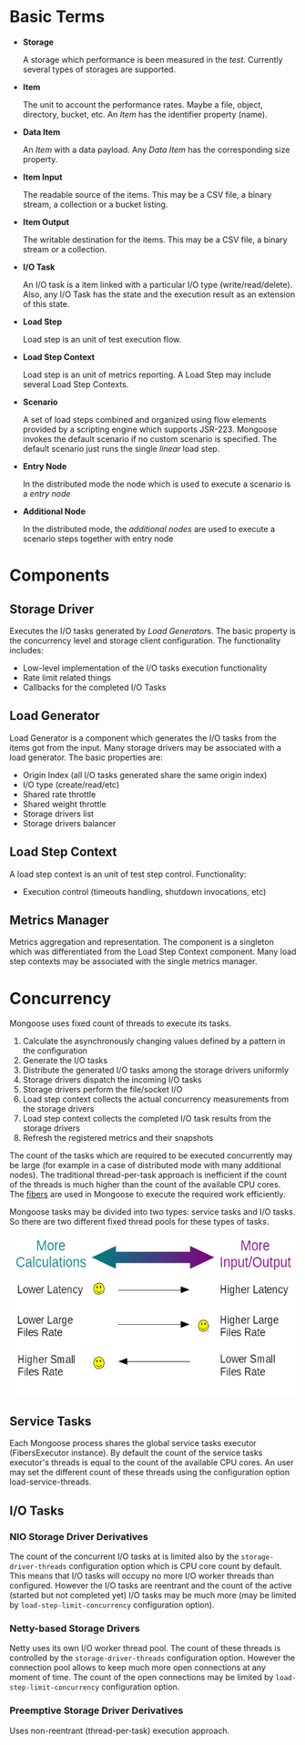 # Basic Terms

* **Storage**

  A storage which performance is been measured in the *test*. Currently
  several types of storages are supported.

* **Item**

  The unit to account the performance rates. Maybe a file, object,
  directory, bucket, etc. An *Item* has the identifier property (name).

* **Data Item**

  An *Item* with a data payload. Any *Data Item* has the corresponding
  size property.

* **Item Input**

  The readable source of the items. This may be a CSV file, a binary
  stream, a collection or a bucket listing.

* **Item Output**

  The writable destination for the items. This may be a CSV file, a
  binary stream or a collection.

* **I/O Task**

  An I/O task is a item linked with a particular I/O type
  (write/read/delete). Also, any I/O Task has the state and the
  execution result as an extension of this state.

* **Load Step**

  Load step is an unit of test execution flow.

* **Load Step Context**

  Load step is an unit of metrics reporting. A Load Step may include several Load Step Contexts.

* **Scenario**

  A set of load steps combined and organized using flow elements
  provided by a scripting engine which supports JSR-223. Mongoose
  invokes the default scenario if no custom scenario is specified. The
  default scenario just runs the single *linear* load step.

* **Entry Node**

  In the distributed mode the node which is used to execute a scenario is a *entry node*

* **Additional Node**

  In the distributed mode, the *additional nodes* are used to execute a scenario steps together with entry node

# Components

## Storage Driver

Executes the I/O tasks generated by *Load Generator*s. The basic property is the concurrency level and storage client
configuration. The functionality includes:

* Low-level implementation of the I/O tasks execution functionality
* Rate limit related things
* Callbacks for the completed I/O Tasks

## Load Generator

Load Generator is a component which generates the I/O tasks from the items got from the input. Many storage drivers may
be associated with a load generator. The basic properties are:

* Origin Index (all I/O tasks generated share the same origin index)
* I/O type (create/read/etc)
* Shared rate throttle
* Shared weight throttle
* Storage drivers list
* Storage drivers balancer

## Load Step Context

A load step context is an unit of test step control. Functionality:

* Execution control (timeouts handling, shutdown invocations, etc)

## Metrics Manager

Metrics aggregation and representation. The component is a singleton which was differentiated from the Load Step Context
component. Many load step contexts may be associated with the single metrics manager.

# Concurrency

Mongoose uses fixed count of threads to execute its tasks.

1. Calculate the asynchronously changing values defined by a pattern in the configuration
2. Generate the I/O tasks
3. Distribute the generated I/O tasks among the storage drivers uniformly
4. Storage drivers dispatch the incoming I/O tasks
5. Storage drivers perform the file/socket I/O
6. Load step context collects the actual concurrency measurements from the storage drivers
7. Load step context collects the completed I/O task results from the storage drivers
8. Refresh the registered metrics and their snapshots

The count of the tasks which are required to be executed concurrently may be large (for example in a case of distributed
mode with many additional nodes). The traditional thread-per-task approach is inefficient if the count of the threads is
much higher than the count of the available CPU cores. The [fibers](https://github.com/akurilov/fiber4j) are used in
Mongoose to execute the required work efficiently.

Mongoose tasks may be divided into two types: service tasks and I/O tasks. So there are two different fixed thread pools
for these types of tasks.

![Calc vs I/O balance](doc/images/calc_vs_io_problem.png)

## Service Tasks

Each Mongoose process shares the global service tasks executor (FibersExecutor instance). By default the count of
the service tasks executor's threads is equal to the count of the available CPU cores. An user may set the different
count of these threads using the configuration option load-service-threads.

## I/O Tasks

### NIO Storage Driver Derivatives

The count of the concurrent I/O tasks at is limited also by the `storage-driver-threads` configuration option which is
CPU core count by default. This means that I/O tasks will occupy no more I/O worker threads than configured. However the
I/O tasks are reentrant and the count of the active (started but not completed yet) I/O tasks may be much more
(may be limited by `load-step-limit-concurrency` configuration option).

### Netty-based Storage Drivers

Netty uses its own I/O worker thread pool. The count of these threads is controlled by the `storage-driver-threads`
configuration option. However the connection pool allows to keep much more open connections at any moment of time. The
count of the open connections may be limited by `load-step-limit-concurrency` configuration option.

### Preemptive Storage Driver Derivatives

Uses non-reentrant (thread-per-task) execution approach.